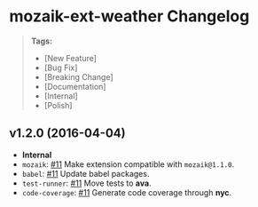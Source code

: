 # mozaik-ext-weather Changelog

> **Tags:**
> - [New Feature]
> - [Bug Fix]
> - [Breaking Change]
> - [Documentation]
> - [Internal]
> - [Polish]

## v1.2.0 (2016-04-04)

* **Internal**
 * `mozaik`: [#11](https://github.com/plouc/mozaik-ext-weather/pull/11) Make extension compatible with `mozaik@1.1.0`.
 * `babel`: [#11](https://github.com/plouc/mozaik-ext-weather/pull/11) Update babel packages.
 * `test-runner`: [#11](https://github.com/plouc/mozaik-ext-weather/pull/11) Move tests to **ava**.
 * `code-coverage`: [#11](https://github.com/plouc/mozaik-ext-weather/pull/11) Generate code coverage through **nyc**.
